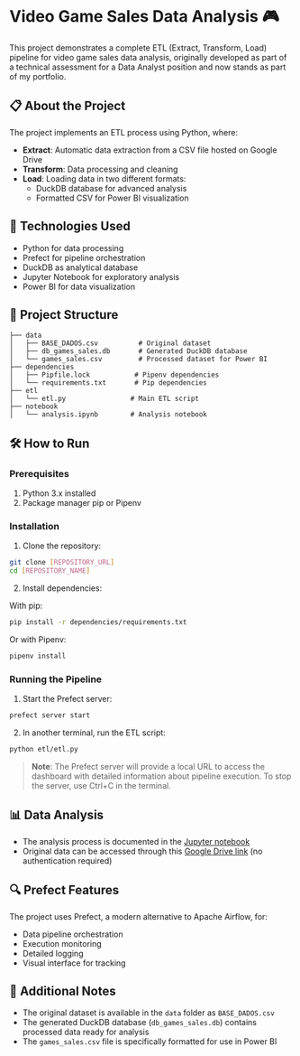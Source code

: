 # Video Game Sales Data Analysis 🎮

This project demonstrates a complete ETL (Extract, Transform, Load) pipeline for video game sales data analysis, originally developed as part of a technical assessment for a Data Analyst position and now stands as part of my portfolio.

## 📋 About the Project

The project implements an ETL process using Python, where:

- **Extract**: Automatic data extraction from a CSV file hosted on Google Drive
- **Transform**: Data processing and cleaning
- **Load**: Loading data in two different formats:
  - DuckDB database for advanced analysis
  - Formatted CSV for Power BI visualization

## 🚀 Technologies Used

- Python for data processing
- Prefect for pipeline orchestration
- DuckDB as analytical database
- Jupyter Notebook for exploratory analysis
- Power BI for data visualization

## 📁 Project Structure

```
├── data
│   ├── BASE_DADOS.csv          # Original dataset
│   ├── db_games_sales.db       # Generated DuckDB database
│   └── games_sales.csv         # Processed dataset for Power BI
├── dependencies
│   ├── Pipfile.lock           # Pipenv dependencies
│   └── requirements.txt       # Pip dependencies
├── etl
│   └── etl.py                # Main ETL script
├── notebook
│   └── analysis.ipynb        # Analysis notebook
```

## 🛠️ How to Run

### Prerequisites

1. Python 3.x installed
2. Package manager pip or Pipenv

### Installation

1. Clone the repository:
```bash
git clone [REPOSITORY_URL]
cd [REPOSITORY_NAME]
```

2. Install dependencies:

With pip:
```bash
pip install -r dependencies/requirements.txt
```

Or with Pipenv:
```bash
pipenv install
```

### Running the Pipeline

1. Start the Prefect server:
```bash
prefect server start
```

2. In another terminal, run the ETL script:
```bash
python etl/etl.py
```

> **Note**: The Prefect server will provide a local URL to access the dashboard with detailed information about pipeline execution. To stop the server, use Ctrl+C in the terminal.

## 📊 Data Analysis

- The analysis process is documented in the [Jupyter notebook](notebook/analysis.ipynb)
- Original data can be accessed through this [Google Drive link](https://drive.google.com/file/d/1eoy8MlYin9PxbCjozT0kjPXPsq0RXEgY/view?usp=drive_link) (no authentication required)

## 🔍 Prefect Features

The project uses Prefect, a modern alternative to Apache Airflow, for:
- Data pipeline orchestration
- Execution monitoring
- Detailed logging
- Visual interface for tracking

## 📝 Additional Notes

- The original dataset is available in the `data` folder as `BASE_DADOS.csv`
- The generated DuckDB database (`db_games_sales.db`) contains processed data ready for analysis
- The `games_sales.csv` file is specifically formatted for use in Power BI
